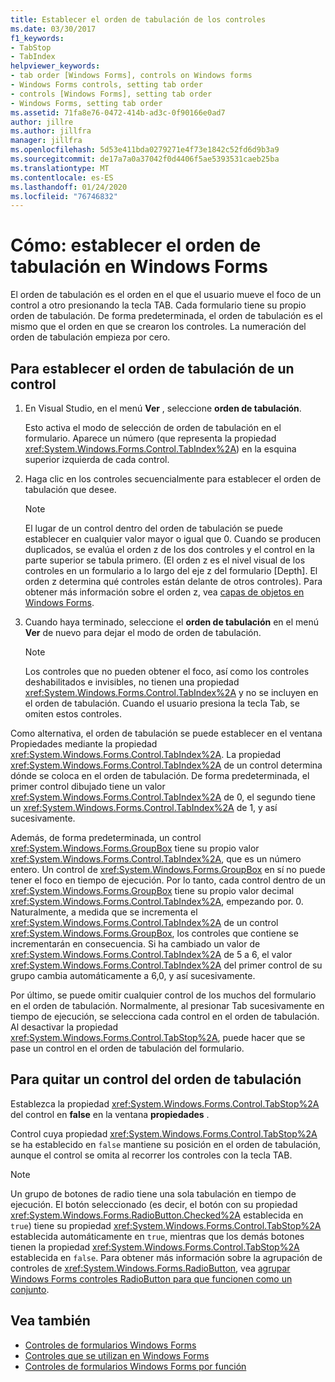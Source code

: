 ```yaml
---
title: Establecer el orden de tabulación de los controles
ms.date: 03/30/2017
f1_keywords:
- TabStop
- TabIndex
helpviewer_keywords:
- tab order [Windows Forms], controls on Windows forms
- Windows Forms controls, setting tab order
- controls [Windows Forms], setting tab order
- Windows Forms, setting tab order
ms.assetid: 71fa8e76-0472-414b-ad3c-0f90166e0ad7
author: jillre
ms.author: jillfra
manager: jillfra
ms.openlocfilehash: 5d53e411bda0279271e4f73e1842c52fd6d9b3a9
ms.sourcegitcommit: de17a7a0a37042f0d4406f5ae5393531caeb25ba
ms.translationtype: MT
ms.contentlocale: es-ES
ms.lasthandoff: 01/24/2020
ms.locfileid: "76746832"
---
```

# <a name="how-to-set-the-tab-order-on-windows-forms"></a>Cómo: establecer el orden de tabulación en Windows Forms

El orden de tabulación es el orden en el que el usuario mueve el foco de un control a otro presionando la tecla TAB. Cada formulario tiene su propio orden de tabulación. De forma predeterminada, el orden de tabulación es el mismo que el orden en que se crearon los controles. La numeración del orden de tabulación empieza por cero.

## <a name="to-set-the-tab-order-of-a-control"></a>Para establecer el orden de tabulación de un control

1. En Visual Studio, en el menú **Ver** , seleccione **orden de tabulación**.

   Esto activa el modo de selección de orden de tabulación en el formulario. Aparece un número (que representa la propiedad <xref:System.Windows.Forms.Control.TabIndex%2A>) en la esquina superior izquierda de cada control.

2. Haga clic en los controles secuencialmente para establecer el orden de tabulación que desee.

   > [!NOTE]
   > El lugar de un control dentro del orden de tabulación se puede establecer en cualquier valor mayor o igual que 0. Cuando se producen duplicados, se evalúa el orden z de los dos controles y el control en la parte superior se tabula primero. (El orden z es el nivel visual de los controles en un formulario a lo largo del eje z del formulario [Depth]. El orden z determina qué controles están delante de otros controles). Para obtener más información sobre el orden z, vea [capas de objetos en Windows Forms](how-to-layer-objects-on-windows-forms.md).

3. Cuando haya terminado, seleccione el **orden de tabulación** en el menú **Ver** de nuevo para dejar el modo de orden de tabulación.

   > [!NOTE]
   > Los controles que no pueden obtener el foco, así como los controles deshabilitados e invisibles, no tienen una propiedad <xref:System.Windows.Forms.Control.TabIndex%2A> y no se incluyen en el orden de tabulación. Cuando el usuario presiona la tecla Tab, se omiten estos controles.

Como alternativa, el orden de tabulación se puede establecer en el ventana Propiedades mediante la propiedad <xref:System.Windows.Forms.Control.TabIndex%2A>. La propiedad <xref:System.Windows.Forms.Control.TabIndex%2A> de un control determina dónde se coloca en el orden de tabulación. De forma predeterminada, el primer control dibujado tiene un valor <xref:System.Windows.Forms.Control.TabIndex%2A> de 0, el segundo tiene un <xref:System.Windows.Forms.Control.TabIndex%2A> de 1, y así sucesivamente.

Además, de forma predeterminada, un control <xref:System.Windows.Forms.GroupBox> tiene su propio valor <xref:System.Windows.Forms.Control.TabIndex%2A>, que es un número entero. Un control de <xref:System.Windows.Forms.GroupBox> en sí no puede tener el foco en tiempo de ejecución. Por lo tanto, cada control dentro de un <xref:System.Windows.Forms.GroupBox> tiene su propio valor decimal <xref:System.Windows.Forms.Control.TabIndex%2A>, empezando por. 0. Naturalmente, a medida que se incrementa el <xref:System.Windows.Forms.Control.TabIndex%2A> de un control <xref:System.Windows.Forms.GroupBox>, los controles que contiene se incrementarán en consecuencia. Si ha cambiado un valor de <xref:System.Windows.Forms.Control.TabIndex%2A> de 5 a 6, el valor <xref:System.Windows.Forms.Control.TabIndex%2A> del primer control de su grupo cambia automáticamente a 6,0, y así sucesivamente.

Por último, se puede omitir cualquier control de los muchos del formulario en el orden de tabulación. Normalmente, al presionar Tab sucesivamente en tiempo de ejecución, se selecciona cada control en el orden de tabulación. Al desactivar la propiedad <xref:System.Windows.Forms.Control.TabStop%2A>, puede hacer que se pase un control en el orden de tabulación del formulario.

## <a name="to-remove-a-control-from-the-tab-order"></a>Para quitar un control del orden de tabulación

Establezca la propiedad <xref:System.Windows.Forms.Control.TabStop%2A> del control en **false** en la ventana **propiedades** .

Control cuya propiedad <xref:System.Windows.Forms.Control.TabStop%2A> se ha establecido en `false` mantiene su posición en el orden de tabulación, aunque el control se omita al recorrer los controles con la tecla TAB.

> [!NOTE]
> Un grupo de botones de radio tiene una sola tabulación en tiempo de ejecución. El botón seleccionado (es decir, el botón con su propiedad <xref:System.Windows.Forms.RadioButton.Checked%2A> establecida en `true`) tiene su propiedad <xref:System.Windows.Forms.Control.TabStop%2A> establecida automáticamente en `true`, mientras que los demás botones tienen la propiedad <xref:System.Windows.Forms.Control.TabStop%2A> establecida en `false`. Para obtener más información sobre la agrupación de controles de <xref:System.Windows.Forms.RadioButton>, vea [agrupar Windows Forms controles RadioButton para que funcionen como un conjunto](how-to-group-windows-forms-radiobutton-controls-to-function-as-a-set.md).

## <a name="see-also"></a>Vea también

- [Controles de formularios Windows Forms](index.md)
- [Controles que se utilizan en Windows Forms](controls-to-use-on-windows-forms.md)
- [Controles de formularios Windows Forms por función](windows-forms-controls-by-function.md)

